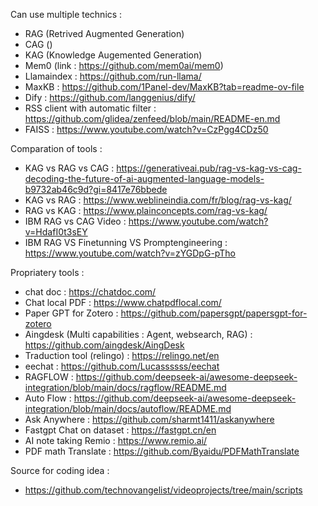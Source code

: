 Can use multiple  technics : 
- RAG (Retrived Augmented Generation)
- CAG ()
- KAG (Knowledge Augemented Generation)
- Mem0 (link : https://github.com/mem0ai/mem0)
- Llamaindex : https://github.com/run-llama/
- MaxKB :  https://github.com/1Panel-dev/MaxKB?tab=readme-ov-file
- Dify : https://github.com/langgenius/dify/
- RSS client with automatic filter : https://github.com/glidea/zenfeed/blob/main/README-en.md
- FAISS : https://www.youtube.com/watch?v=CzPgg4CDz50

Comparation of tools : 
- KAG vs RAG vs CAG : https://generativeai.pub/rag-vs-kag-vs-cag-decoding-the-future-of-ai-augmented-language-models-b9732ab46c9d?gi=8417e76bbede
- KAG vs RAG : https://www.weblineindia.com/fr/blog/rag-vs-kag/
- RAG vs KAG : https://www.plainconcepts.com/rag-vs-kag/
- IBM RAG vs CAG Video : https://www.youtube.com/watch?v=HdafI0t3sEY
- IBM RAG VS Finetunning VS Promptengineering : https://www.youtube.com/watch?v=zYGDpG-pTho


Propriatery tools : 
- chat doc : https://chatdoc.com/
- Chat local PDF : https://www.chatpdflocal.com/
- Paper GPT for Zotero : https://github.com/papersgpt/papersgpt-for-zotero
- Aingdesk (Multi capabilities : Agent, websearch, RAG) : https://github.com/aingdesk/AingDesk
- Traduction tool (relingo) : https://relingo.net/en
- eechat : https://github.com/Lucassssss/eechat
- RAGFLOW : https://github.com/deepseek-ai/awesome-deepseek-integration/blob/main/docs/ragflow/README.md
- Auto Flow : https://github.com/deepseek-ai/awesome-deepseek-integration/blob/main/docs/autoflow/README.md
- Ask Anywhere : https://github.com/sharmt1411/askanywhere
- Fastgpt Chat on dataset : https://fastgpt.cn/en
- AI note taking Remio : https://www.remio.ai/
- PDF math Translate : https://github.com/Byaidu/PDFMathTranslate


Source for coding idea : 
- https://github.com/technovangelist/videoprojects/tree/main/scripts

